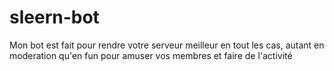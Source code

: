 # sleern-bot
Mon bot est fait pour rendre votre serveur meilleur en tout les cas, autant en moderation qu'en fun pour amuser vos membres et faire de l'activité
